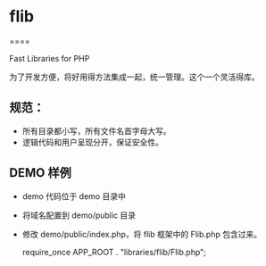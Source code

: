 # flib
====

Fast Libraries for PHP

为了开发方便，将好用得方法集成一起，统一管理。这个一个灵活得库。


## 规范：

 * 所有目录都小写，所有文件名首字母大写。
 * 逻辑代码和用户呈现分开，保证安全性。

## DEMO 样例
 * demo 代码位于 demo 目录中
 * 将域名配置到 demo/public 目录
 * 修改 demo/public/index.php，将 flib 框架中的 Flib.php 包含过来。

	require_once APP_ROOT . "libraries/flib/Flib.php";